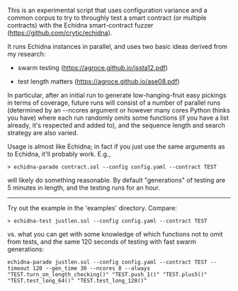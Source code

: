 This is an experimental script that uses configuration variance and a common corpus to try to throughly test a smart contract (or multiple contracts) with the Echidna smart-contract fuzzer (https://github.com/crytic/echidna).

It runs Echidna instances in parallel, and uses two basic ideas derived from my research:

- swarm testing (https://agroce.github.io/issta12.pdf)

- test length matters (https://agroce.github.io/ase08.pdf)

In particular, after an initial run to generate low-hanging-fruit easy pickings in terms of coverage, future runs will consist of a number of parallel runs (determined by an --ncores argument or however many cores Python thinks you have) where each run randomly omits some functions (if you have a list already, it's respected and added to), and the sequence length and search strategy are also varied.

Usage is almost like Echidna; in fact if you just use the same arguments as to Echidna, it'll probably work.  E.g.,

```
> echidna-parade contract.sol --config config.yaml --contract TEST
```

will likely do something reasonable.  By default "generations" of testing are 5 minutes in length, and the testing runs for an hour.

-----------

Try out the example in the 'examples' directory.  Compare:

```
> echidna-test justlen.sol --config config.yaml --contract TEST
```

vs. what you can get with some knowledge of which functions not to omit from tests, and the same 120 seconds of testing with fast swarm generations:

```
echidna-parade justlen.sol --config config.yaml --contract TEST --timeout 120 --gen_time 30 --ncores 8 --always "TEST.turn_on_length_checking()" "TEST.push_1()" "TEST.plus5()" "TEST.test_long_64()" "TEST.test_long_128()"
```

